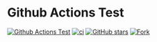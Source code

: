 # Github Actions Test

<a href="https://github.com/mss-swp/github-actions-test"><img alt="Github Actions Test" src="https://img.shields.io/badge/github_actions-test-green"></a>
<a href="https://github.com/mss-swp/github-actions-test/actions/workflows/build.yaml"><img src="https://github.com/mss-swp/github-actions-test/actions/workflows/build.yaml/badge.svg" alt="ci"></a>
<a href="https://github.com/mss-swp/github-actions-test/stargazers"><img src="https://img.shields.io/github/stars/mss-swp/github-actions-test?logo=github" alt="GitHub stars"></a>
<a href="https://github.com/mss-swp/github-actions-test/network"><img src="https://img.shields.io/github/forks/mss-swp/github-actions-test?logo=github" alt="Fork"></a>
